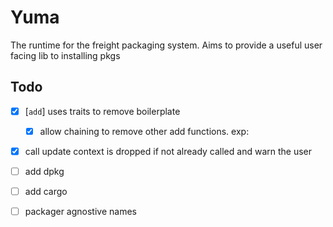# Yuma

The runtime for the freight packaging system. Aims to provide a useful user
facing lib to installing pkgs

## Todo
- [X] [`add`] uses traits to remove boilerplate
    - [X] allow chaining to remove other add functions. exp:
- [X] call update context is dropped if not already called and warn the user
- [ ] add dpkg
- [ ] add cargo
- [ ] packager agnostive names

